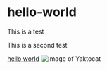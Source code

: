 # hello-world

This is a test

This is a second test

[hello world](http://google.com)
![Image of Yaktocat](https://octodex.github.com/images/yaktocat.png)